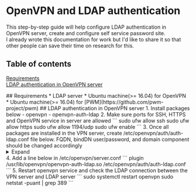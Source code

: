 # OpenVPN and LDAP authentication

This step-by-step guide will help configure LDAP authentication in OpenVPN server, create and configure self service password site.  
I already wrote this documentation for work but I'd like to share it so that other people can save their time on research for this.  

## Table of contents
[Requirements](#Requirements)  
[LDAP authentication in OpenVPN server](#LDAPauth)  

<a name="Requirements"/>
## Requirements  
* LDAP server
* Ubuntu machine(>= 16.04) for OpenVPN
* Ubuntu machine(>= 16.04) for [PWM](https://github.com/pwm-project/pwm)

<a name="LDAPauth"/>
## LDAP authentication in OpenVPN server
1. Install packages below  
  - openvpn  
  - openvpn-auth-ldap  
2. Make sure ports for SSH, HTTPS and OpenVPN service in server are allowed
```
sudo ufw allow ssh
sudo ufw allow https
sudo ufw allow 1194/udp
sudo ufw enable
```
3. Once all packages are installed in the VPN server, create /etc/openvpn/auth/auth-ldap.conf file below. FQDN, bindDN user/password, and domain component should be changed accordingly  
<details>
  <summary>Expand</summary>
  ```
  <LDAP>
          # LDAP server URL
          URL             ldap://FQDN
  
          # Bind DN (If your LDAP server doesn't support anonymous binds)
          BindDN          uid=<binddn_user>,cn=users,cn=accounts,dc=<your_domain_components>
  
          # Bind Password
          Password        <password>
  
          # Network timeout (in seconds)
          Timeout         15
  
          # Enable Start TLS
          TLSEnable       no
  
          # Follow LDAP Referrals (anonymously)
          FollowReferrals no
  
          # TLS CA Certificate File
          TLSCACertFile   /usr/local/etc/ssl/ca.pem
  
          # TLS CA Certificate Directory
          TLSCACertDir    /etc/ssl/certs
  
          # Client Certificate and key
          # If TLS client authentication is required
          # TLSCertFile   /usr/local/etc/ssl/client-cert.pem
          # TLSKeyFile    /usr/local/etc/ssl/client-key.pem
  
          # Cipher Suite
          # The defaults are usually fine here
          # TLSCipherSuite        ALL:!ADH:@STRENGTH
  </LDAP>
  
  <Authorization>
          # Base DN
          BaseDN          "cn=users,cn=accounts,dc=<your_domain_components>"
  
          # User Search Filter
          SearchFilter    "(uid=%u)"
  
          # Require Group Membership
          RequireGroup    false
  
          # Add non-group members to a PF table (disabled)
          #PFTable        ips_vpn_users
  
          <Group>
                  BaseDN          "cn=groups,cn=accounts,dc=<your_domain_components>"
                  SearchFilter    "(|(cn=group1)(cn=group2)...(groupX))"
                  MemberAttribute uniqueMember
                  # Add group members to a PF table (disabled)
                  #PFTable        ips_vpn_eng
          </Group>
  </Authorization>
  ```
</details>  
4. Add a line below in /etc/openvpn/server.conf
```
plugin /usr/lib/openvpn/openvpn-auth-ldap.so /etc/openvpn/auth/auth-ldap.conf
```
5. Restart openvpn service and check the LDAP connection between the VPN server and LDAP server
```
sudo systemctl restart openvpn
sudo netstat -puant | grep 389
```
